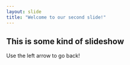 ```yaml
---
layout: slide
title: "Welcome to our second slide!"
---
```

This is some kind of slideshow
---
Use the left arrow to go back!
